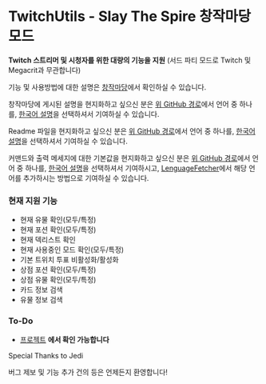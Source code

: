 # TwitchUtils - Slay The Spire 창작마당 모드

**Twitch 스트리머 및 시청자를 위한 대량의 기능을 지원**
(서드 파티 모드로 Twitch 및 Megacrit과 무관합니다)

기능 및 사용방법에 대한 설명은 [창작마당](https://steamcommunity.com/sharedfiles/filedetails/?id=1810585717)에서 확인하실 수 있습니다.

창작마당에 게시된 설명을 현지화하고 싶으신 분은 [위 GitHub 경로](https://github.com/GyeRyak/TwitchUtils/tree/master/workshop-desc)에서 언어 중 하나를, [한국어 설명](https://github.com/GyeRyak/TwitchUtils/blob/master/workshop-desc/kor.txt)을 선택하셔서 기여하실 수 있습니다.

Readme 파일을 현지화하고 싶으신 분은 [위 GitHub 경로](https://github.com/GyeRyak/TwitchUtils/tree/master/)에서 언어 중 하나를, [한국어 설명](https://github.com/GyeRyak/TwitchUtils/tree/master/README_kor.md)을 선택하셔서 기여하실 수 있습니다.

커맨드와 출력 메세지에 대한 기본값을 현지화하고 싶으신 분은 [위 GitHub 경로](https://github.com/GyeRyak/TwitchUtils/tree/master/src/main/resources/TwitchUtilsResources/localization)에서 언어 중 하나를, [한국어 설명](https://github.com/GyeRyak/TwitchUtils/tree/master/src/main/resources/TwitchUtilsResources/localization/kor)을 선택하셔서 기여하시고, [LenguageFetcher](https://github.com/GyeRyak/TwitchUtils/blob/master/src/main/java/twitchutils/fetchers/LanguageFetcher.java)에서 해당 언어를 추가하시는 방법으로 기여하실 수 있습니다.


### 현재 지원 기능
* 현재 유물 확인(모두/특정)
* 현재 포션 확인(모두/특정)
* 현재 덱리스트 확인
* 현재 사용중인 모드 확인(모두/특정)
* 기본 트위치 투표 비활성화/활성화
* 상점 포션 확인(모두/특정)
* 상점 유물 확인(모두/특정)
* 카드 정보 검색
* 유물 정보 검색


### To-Do
* [프로젝트](https://github.com/GyeRyak/TwitchUtils/projects) **에서 확인 가능합니다**


Special Thanks to Jedi

버그 제보 및 기능 추가 건의 등은 언제든지 환영합니다!
